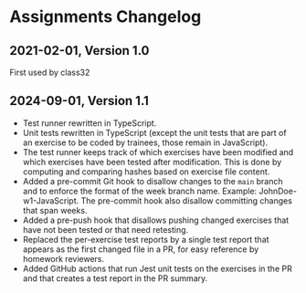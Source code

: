 # Assignments Changelog

## 2021-02-01, Version 1.0

First used by class32

## 2024-09-01, Version 1.1

- Test runner rewritten in TypeScript.
- Unit tests rewritten in TypeScript (except the unit tests that are part of an exercise to be coded by trainees, those remain in JavaScript).
- The test runner keeps track of which exercises have been modified and which exercises have been tested after modification. This is done by computing and comparing hashes based on exercise file content.
- Added a pre-commit Git hook to disallow changes to the `main` branch and to enforce the format of the week branch name. Example: JohnDoe-w1-JavaScript. The pre-commit hook also disallow committing changes that span weeks.
- Added a pre-push hook that disallows pushing changed exercises that have not been tested or that need retesting.
- Replaced the per-exercise test reports by a single test report that appears as the first changed file in a PR, for easy reference by homework reviewers.
- Added GitHub actions that run Jest unit tests on the exercises in the PR and that creates a test report in the PR summary.
